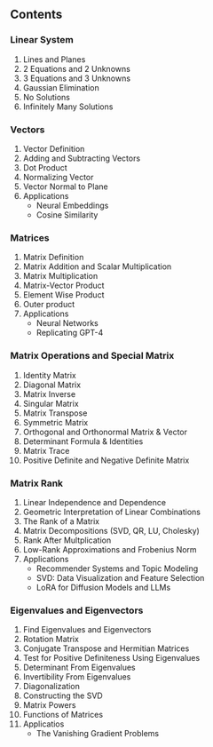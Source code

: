 ## Contents

### Linear System
1. Lines and Planes
2. 2 Equations and 2 Unknowns
3. 3 Equations and 3 Unknowns
4. Gaussian Elimination
5. No Solutions
6. Infinitely Many Solutions


### Vectors
1. Vector Definition
2. Adding and Subtracting Vectors
3. Dot Product
4. Normalizing Vector
5. Vector Normal to Plane
6. Applications
    - Neural Embeddings
    - Cosine Similarity

### Matrices
1. Matrix Definition
2. Matrix Addition and Scalar Multiplication
3. Matrix Multiplication
4. Matrix-Vector Product
5. Element Wise Product
6. Outer product
7. Applications
    - Neural Networks
    - Replicating GPT-4

### Matrix Operations and Special Matrix
1. Identity Matrix
2. Diagonal Matrix
3. Matrix Inverse
4. Singular Matrix
5. Matrix Transpose
6. Symmetric Matrix
7. Orthogonal and Orthonormal Matrix & Vector
8. Determinant Formula & Identities
9. Matrix Trace
10. Positive Definite and Negative Definite Matrix

### Matrix Rank
1. Linear Independence and Dependence
2. Geometric Interpretation of Linear Combinations
3. The Rank of a Matrix
4. Matrix Decompositions (SVD, QR, LU, Cholesky)
5. Rank After Multplication
6. Low-Rank Approximations and Frobenius Norm
7. Applications
    - Recommender Systems and Topic Modeling
    - SVD: Data Visualization and Feature Selection
    - LoRA for Diffusion Models and LLMs


### Eigenvalues and Eigenvectors
1. Find Eigenvalues and Eigenvectors
2. Rotation Matrix
3. Conjugate Transpose and Hermitian Matrices
4. Test for Positive Definiteness Using Eigenvalues
5. Determinant From Eigenvalues
6. Invertibility From Eigenvalues
7. Diagonalization
8. Constructing the SVD
9. Matrix Powers
10. Functions of Matrices
11. Applicatios
    - The Vanishing Gradient Problems
